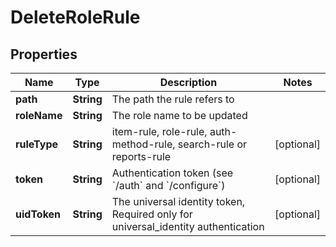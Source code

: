 

# DeleteRoleRule

## Properties

Name | Type | Description | Notes
------------ | ------------- | ------------- | -------------
**path** | **String** | The path the rule refers to | 
**roleName** | **String** | The role name to be updated | 
**ruleType** | **String** | item-rule, role-rule, auth-method-rule, search-rule or reports-rule |  [optional]
**token** | **String** | Authentication token (see &#x60;/auth&#x60; and &#x60;/configure&#x60;) |  [optional]
**uidToken** | **String** | The universal identity token, Required only for universal_identity authentication |  [optional]



